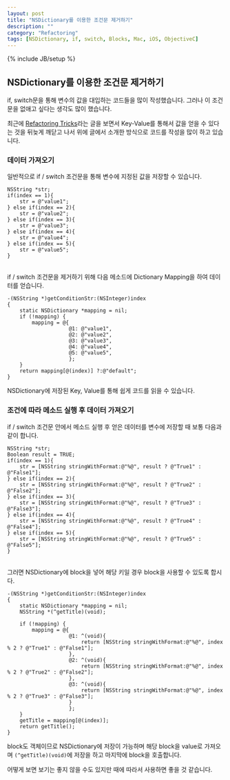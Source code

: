 ```yaml
---
layout: post
title: "NSDictionary를 이용한 조건문 제거하기"
description: ""
category: "Refactoring"
tags: [NSDictionary, if, switch, Blocks, Mac, iOS, ObjectiveC]
---
```

{% include JB/setup %}

## NSDictionary를 이용한 조건문 제거하기

if, switch문을 통해 변수의 값을 대입하는 코드들을 많이 작성했습니다. 그러나 이 조건문을 없애고 싶다는 생각도 많이 했습니다.

최근에 [Refactoring Tricks](http://www.merowing.info/2014/03/refactoring-tricks/#.UzjZsq1_unE)라는 글을 보면서 Key-Value를 통해서 값을 얻을 수 있다는 것을 뒤늦게 깨닫고 나서 위에 글에서 소개한 방식으로 코드를 작성을 많이 하고 있습니다.

### 데이터 가져오기

일반적으로 if / switch 조건문을 통해 변수에 지정된 값을 저장할 수 있습니다.
	
	NSString *str;
	if(index == 1){
		str = @"value1";
	} else if(index == 2){
		str = @"value2";
	} else if(index == 3){
		str = @"value3";
	} else if(index == 4){
		str = @"value4";
	} else if(index == 5){
		str = @"value5";
	}

<br/>if / switch 조건문을 제거하기 위해 다음 메소드에 Dictionary Mapping을 하여 데이터를 얻습니다.

	-(NSString *)getConditionStr:(NSInteger)index
	{
	    static NSDictionary *mapping = nil;
	    if (!mapping) {
	        mapping = @{
	                    @1: @"value1",
	                    @2: @"value2",
	                    @3: @"value3",
	                    @4: @"value4",
	                    @5: @"value5",
	                    };
	    }
	    return mapping[@(index)] ?:@"default";
	}

NSDictionary에 저장된 Key, Value를 통해 쉽게 코드를 읽을 수 있습니다.

### 조건에 따라 메소드 실행 후 데이터 가져오기

if / switch 조건문 안에서 메소드 실행 후 얻은 데이터를 변수에 저장할 때 보통 다음과 같이 합니다.

    NSString *str;
    Boolean result = TRUE;
	if(index == 1){
		str = [NSString stringWithFormat:@"%@", result ? @"True1" : @"False1"];
	} else if(index == 2){
		str = [NSString stringWithFormat:@"%@", result ? @"True2" : @"False2"];
	} else if(index == 3){
		str = [NSString stringWithFormat:@"%@", result ? @"True3" : @"False3"];
	} else if(index == 4){
		str = [NSString stringWithFormat:@"%@", result ? @"True4" : @"False4"];
	} else if(index == 5){
		str = [NSString stringWithFormat:@"%@", result ? @"True5" : @"False5"];
	}

<br/>그러면 NSDictionary에 block을 넣어 해당 키일 경우 block을 사용할 수 있도록 합시다.

	-(NSString *)getConditionStr:(NSInteger)index
	{
	    static NSDictionary *mapping = nil;
	    NSString *(^getTitle)(void);
	    
	    if (!mapping) {
	        mapping = @{
	                    @1: ^(void){
	                        return [NSString stringWithFormat:@"%@", index % 2 ? @"True1" : @"False1"];
	                    },
	                    @2: ^(void){
	                        return [NSString stringWithFormat:@"%@", index % 2 ? @"True2" : @"False2"];
	                    },
	                    @3: ^(void){
	                        return [NSString stringWithFormat:@"%@", index % 2 ? @"True3" : @"False3"];
	                    }
	                    };
	    }
	    getTitle = mapping[@(index)];
	    return getTitle();
	}

block도 객체이므로 NSDictionary에 저장이 가능하며 해당 block을 value로 가져오며 `(^getTitle)(void)`에 저장을 하고 마지막에 block을 호출합니다.

어떻게 보면 보기는 좋지 않을 수도 있지만 때에 따라서 사용하면 좋을 것 같습니다.